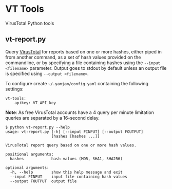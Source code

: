 # VT Tools
VirusTotal Python tools

## vt-report.py
Query [VirusTotal](http://virustotal.com) for reports based on one or more hashes, either piped in from another command, as a set of hash values provided on the commandline, or by specifying a file containing hashes using the `--input <filename>` parameter. Output goes to stdout by default unless an output file is specified using `--output <filename>`. 

To configure create `~/.yamjam/config.yaml` containing the following settings:

```
vt-tools:
    apikey: VT_API_key
```

**Note**: As free VirusTotal accounts have a 4 query per minute limitation queries are separated by a 16-second delay.

```
$ python vt-report.py --help
usage: vt-report.py [-h] [--input FINPUT] [--output FOUTPUT]
                    [hashes [hashes ...]]

VirusTotal report query based on one or more hash values.

positional arguments:
  hashes            hash values (MD5, SHA1, SHA256)

optional arguments:
  -h, --help        show this help message and exit
  --input FINPUT    input file containing hash values
  --output FOUTPUT  output file
```
